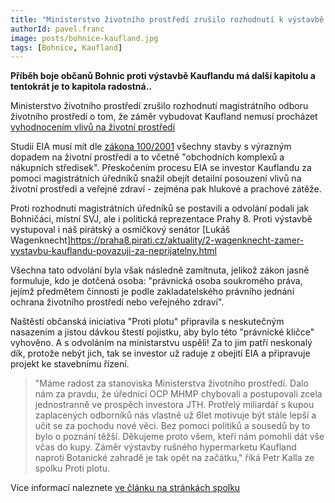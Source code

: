 ```yaml
---
title: "Ministerstvo životního prostředí zrušilo rozhodnutí k výstavbě Kauflandu"
authorId: pavel.franc
image: posts/bohnice-kaufland.jpg
tags: [Bohnice, Kaufland]
---
```


**Příběh boje občanů Bohnic proti výstavbě Kauflandu má další kapitolu a tentokrát je to kapitola radostná..**

Ministerstvo životního prostředí zrušilo rozhodnutí magistrátního odboru životního prostředí o tom, že záměr vybudovat Kaufland nemusí procházet [vyhodnocením vlivů na životní prostředí](https://cs.wikipedia.org/wiki/Vyhodnocen%C3%AD_vliv%C5%AF_na_%C5%BEivotn%C3%AD_prost%C5%99ed%C3%AD)

Studii EIA musí mít dle [zákona 100/2001](https://www.zakonyprolidi.cz/cs/2001-100) všechny stavby s výrazným dopadem na životní prostředí a to včetně "obchodních komplexů a nákupních středisek". Přeskočením procesu EIA se investor Kauflandu za pomoci magistrátních úředníků snažil obejít detailní posouzení vlivů na životní prostředí a veřejné zdraví - zejména pak hlukové a prachové zátěže.

Proti rozhodnutí magistrátních úředníků se postavili a odvolání podali jak Bohničáci, místní SVJ, ale i politická reprezentace Prahy 8. Proti výstavbě vystupoval i náš pirátský a osmičkový senátor
[Lukáš Wagenknecht]https://praha8.pirati.cz/aktuality/2-wagenknecht-zamer-vystavbu-kauflandu-povazuji-za-neprijatelny.html

Všechna tato odvolání byla však následně zamítnuta, jelikož zákon jasně formuluje, kdo je dotčená osoba: "právnická osoba soukromého práva, jejímž předmětem činnosti je podle zakladatelského právního jednání ochrana životního prostředí nebo veřejného zdraví".

Naštěstí občanská iniciativa "Proti plotu" připravila s neskutečným nasazením a jistou dávkou štestí pojistku, aby bylo této "právnické kličce" vyhověno. A s odvoláním na ministarstvu uspěli! Za to jim patří neskonalý dík, protože nebýt jich, tak se investor už raduje z obejití EIA a připravuje projekt ke stavebnímu řízení.

>"Máme radost za stanoviska Ministerstva životního prostředí. Dalo nám za pravdu, že úředníci OCP MHMP chybovali a postupovali zcela jednostranně ve prospěch investora JTH. Protřelý miliardář s kupou zaplacených odborníků nás vlastně už 6let motivuje být stále lepší a učit se za pochodu nové věci. Bez pomoci politiků a sousedů by to bylo o poznání těžší. Děkujeme proto všem, kteří nám pomohli dát vše včas do kupy. Záměr výstavby rušného hypermarketu Kaufland naproti Botanické zahradě je tak opět na začátku," říká Petr Kalla ze spolku Proti plotu.

Více informací naleznete [ve článku na stránkách spolku](https://protiplotu.wordpress.com/2023/01/13/ministerstvo-zivotniho-prostredi-nam-dalo-za-pravdu-zrusilo-rozhodnuti-eia-ke-kauflandu-a-vraci-jej-na-magistrat-k-novemu-projednani/)



